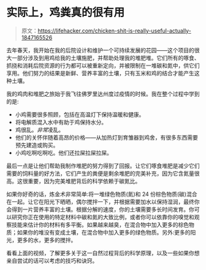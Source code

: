 # 实际上，鸡粪真的很有用

> 原文：<https://lifehacker.com/chicken-shit-is-really-useful-actually-1847165526>

去年春天，我开始在我的后院设计和维护一个可持续发展的花园——这个项目的很大一部分涉及到用鸡给我的土壤施肥，并帮助处理我的堆肥堆。它们所有的啄食、抓挠和消耗后院资源的行为都可以被重新定向，并被限制在一堆碳和氮中，供它们享用。他们努力的结果是新鲜、营养丰富的土壤，只有玉米和鸡的结合才能产生这种土壤。

我的鸡肉和堆肥之旅始于我飞往佛罗里达州度过疫情的时候。我在整个过程中学到的是:

*   小鸡需要很多照顾，包括在高温灯下保持温暖和健康。
*   将电解质混入水中有助于鸡保持水分。
*   鸡很乱。*非常*凌乱。
*   他们的关怀伴随着高昂的价格——从加热灯到育雏器到鸡舍，有很多东西需要预先建造或购买。
*   小鸡吃啊吃啊吃。他们还拉屎拉屎拉屎。

最后一点是让他们帮助我制作堆肥的努力得到了回报。让它们啄食堆肥是减少它们需要的饲料量的好方法，它们产生的粪便是剩余堆肥的完美补充，因为它含氮量很高。这很重要，因为完美堆肥背后的科学依赖于碳氮比。

如果你好奇的话，炼金术非常简单:将一堆绿色物质(氮)和 24 份棕色物质(碳)混合在一起。让它在阳光下晒晒，偶尔搅拌一下，并根据需要加水以保持湿润，最终你会得到一片营养丰富的土壤。根据分解的速度，你的土壤需要多长时间发育。你可以研究你正在使用的特定材料中碳和氮的大致比例，或者你可以依靠你的嗅觉和观察技能来估计你的材料有多平衡。如果越来越臭，在混合物中加入更多的棕色物质；如果你的堆没有变成土壤，在混合物中加入更多的绿色物质。另外:更多的阳光，更多的水，更多的搅拌。

看看上面的视频，了解更多关于这一自然过程背后的科学原理，以及一些如果你想亲自尝试的话可以考虑的技巧和诀窍。